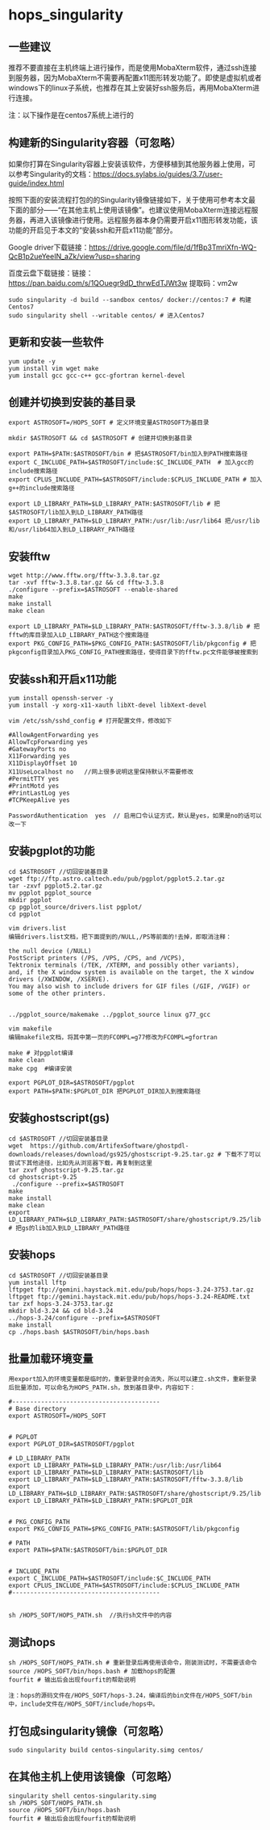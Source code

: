 # hops_singularity


## 一些建议

推荐不要直接在主机终端上进行操作，而是使用MobaXterm软件，通过ssh连接到服务器，因为MobaXterm不需要再配置x11图形转发功能了。即使是虚拟机或者windows下的linux子系统，也推荐在其上安装好ssh服务后，再用MobaXterm进行连接。

注：以下操作是在centos7系统上进行的

## 构建新的Singularity容器（可忽略）

如果你打算在Singularity容器上安装该软件，方便移植到其他服务器上使用，可以参考Singularity的文档：https://docs.sylabs.io/guides/3.7/user-guide/index.html

按照下面的安装流程打包的的Singularity镜像链接如下，关于使用可参考本文最下面的部分——“在其他主机上使用该镜像”。也建议使用MobaXterm连接远程服务器，再进入该镜像进行使用。远程服务器本身仍需要开启x11图形转发功能，该功能的开启见于本文的“安装ssh和开启x11功能”部分。

Google driver下载链接：https://drive.google.com/file/d/1fBp3TmriXfn-WQ-QcB1p2ueYeeIN_aZk/view?usp=sharing

百度云盘下载链接：链接：https://pan.baidu.com/s/1QOuegr9dD_thrwEdTJWt3w  提取码：vm2w


```
sudo singularity -d build --sandbox centos/ docker://centos:7 # 构建Centos7
sudo singularity shell --writable centos/ # 进入Centos7
```

## 更新和安装一些软件

```
yum update -y
yum install vim wget make
yum install gcc gcc-c++ gcc-gfortran kernel-devel
```

## 创建并切换到安装的基目录

```
export ASTROSOFT=/HOPS_SOFT # 定义环境变量ASTROSOFT为基目录

mkdir $ASTROSOFT && cd $ASTROSOFT # 创建并切换到基目录

export PATH=$PATH:$ASTROSOFT/bin # 把$ASTROSOFT/bin加入到PATH搜索路径
export C_INCLUDE_PATH=$ASTROSOFT/include:$C_INCLUDE_PATH  # 加入gcc的include搜索路径
export CPLUS_INCLUDE_PATH=$ASTROSOFT/include:$CPLUS_INCLUDE_PATH # 加入g++的include搜索路径

export LD_LIBRARY_PATH=$LD_LIBRARY_PATH:$ASTROSOFT/lib # 把$ASTROSOFT/lib加入到LD_LIBRARY_PATH路径
export LD_LIBRARY_PATH=$LD_LIBRARY_PATH:/usr/lib:/usr/lib64 把/usr/lib和/usr/lib64加入到LD_LIBRARY_PATH路径
```

## 安装fftw

```
wget http://www.fftw.org/fftw-3.3.8.tar.gz
tar -xvf fftw-3.3.8.tar.gz && cd fftw-3.3.8
./configure --prefix=$ASTROSOFT --enable-shared
make
make install
make clean

export LD_LIBRARY_PATH=$LD_LIBRARY_PATH:$ASTROSOFT/fftw-3.3.8/lib # 把fftw的库目录加入LD_LIBRARY_PATH这个搜索路径
export PKG_CONFIG_PATH=$PKG_CONFIG_PATH:$ASTROSOFT/lib/pkgconfig # 把pkgconfig目录加入PKG_CONFIG_PATH搜索路径，使得目录下的fftw.pc文件能够被搜索到
```

## 安装ssh和开启x11功能

```
yum install openssh-server -y
yum install -y xorg-x11-xauth libXt-devel libXext-devel

vim /etc/ssh/sshd_config # 打开配置文件，修改如下

#AllowAgentForwarding yes
AllowTcpForwarding yes
#GatewayPorts no
X11Forwarding yes
X11DisplayOffset 10
X11UseLocalhost no   //网上很多说明这里保持默认不需要修改
#PermitTTY yes
#PrintMotd yes
#PrintLastLog yes
#TCPKeepAlive yes

PasswordAuthentication  yes  // 启用口令认证方式，默认是yes，如果是no的话可以改一下
```

## 安装pgplot的功能

```
cd $ASTROSOFT //切回安装基目录
wget ftp://ftp.astro.caltech.edu/pub/pgplot/pgplot5.2.tar.gz
tar -zxvf pgplot5.2.tar.gz
mv pgplot pgplot_source
mkdir pgplot
cp pgplot_source/drivers.list pgplot/
cd pgplot

vim drivers.list
编辑drivers.list文档，把下面提到的/NULL,/PS等前面的!去掉，即取消注释：

the null device (/NULL)
PostScript printers (/PS, /VPS, /CPS, and /VCPS),
Tektronix terminals (/TEK, /XTERM, and possibly other variants),
and, if the X window system is available on the target, the X window drivers (/XWINDOW, /XSERVE).
You may also wish to include drivers for GIF files (/GIF, /VGIF) or some of the other printers.


../pgplot_source/makemake ../pgplot_source linux g77_gcc

vim makefile
编辑makefile文档，将其中第一页的FCOMPL=g77修改为FCOMPL=gfortran

make # 对pgplot编译
make clean
make cpg  #编译安装

export PGPLOT_DIR=$ASTROSOFT/pgplot
export PATH=$PATH:$PGPLOT_DIR 把PGPLOT_DIR加入到搜索路径
```

## 安装ghostscript(gs)

```
cd $ASTROSOFT //切回安装基目录
wget  https://github.com/ArtifexSoftware/ghostpdl-downloads/releases/download/gs925/ghostscript-9.25.tar.gz # 下载不了可以尝试下其他途径，比如先从浏览器下载，再复制到这里
tar zxvf ghostscript-9.25.tar.gz
cd ghostscript-9.25
 ./configure --prefix=$ASTROSOFT
make
make install
make clean
export LD_LIBRARY_PATH=$LD_LIBRARY_PATH:$ASTROSOFT/share/ghostscript/9.25/lib # 把gs的lib加入到LD_LIBRARY_PATH路径
```

## 安装hops

```
cd $ASTROSOFT //切回安装基目录
yum install lftp
lftpget ftp://gemini.haystack.mit.edu/pub/hops/hops-3.24-3753.tar.gz
lftpget ftp://gemini.haystack.mit.edu/pub/hops/hops-3.24-README.txt
tar zxf hops-3.24-3753.tar.gz
mkdir bld-3.24 && cd bld-3.24
../hops-3.24/configure --prefix=$ASTROSOFT
make install
cp ./hops.bash $ASTROSOFT/bin/hops.bash
```

## 批量加载环境变量
```
用export加入的环境变量都是临时的，重新登录时会消失，所以可以建立.sh文件，重新登录后批量添加，可以命名为HOPS_PATH.sh，放到基目录中，内容如下：

#-----------------------------------------
# Base directory
export ASTROSOFT=/HOPS_SOFT


# PGPLOT
export PGPLOT_DIR=$ASTROSOFT/pgplot

# LD_LIBRARY_PATH
export LD_LIBRARY_PATH=$LD_LIBRARY_PATH:/usr/lib:/usr/lib64
export LD_LIBRARY_PATH=$LD_LIBRARY_PATH:$ASTROSOFT/lib
export LD_LIBRARY_PATH=$LD_LIBRARY_PATH:$ASTROSOFT/fftw-3.3.8/lib
export LD_LIBRARY_PATH=$LD_LIBRARY_PATH:$ASTROSOFT/share/ghostscript/9.25/lib
export LD_LIBRARY_PATH=$LD_LIBRARY_PATH:$PGPLOT_DIR


# PKG_CONFIG_PATH
export PKG_CONFIG_PATH=$PKG_CONFIG_PATH:$ASTROSOFT/lib/pkgconfig

# PATH
export PATH=$PATH:$ASTROSOFT/bin:$PGPLOT_DIR


# INCLUDE_PATH
export C_INCLUDE_PATH=$ASTROSOFT/include:$C_INCLUDE_PATH
export CPLUS_INCLUDE_PATH=$ASTROSOFT/include:$CPLUS_INCLUDE_PATH 
#-----------------------------------------


sh /HOPS_SOFT/HOPS_PATH.sh  //执行sh文件中的内容
```


## 测试hops

```
sh /HOPS_SOFT/HOPS_PATH.sh # 重新登录后再使用该命令，刚装测试时，不需要该命令
source /HOPS_SOFT/bin/hops.bash # 加载hops的配置
fourfit # 输出后会出现fourfit的帮助说明

注：hops的源码文件在/HOPS_SOFT/hops-3.24，编译后的bin文件在/HOPS_SOFT/bin中，include文件在/HOPS_SOFT/include/hops中。
```


## 打包成singularity镜像（可忽略）

```
sudo singularity build centos-singularity.simg centos/
```

## 在其他主机上使用该镜像（可忽略）
```
singularity shell centos-singularity.simg
sh /HOPS_SOFT/HOPS_PATH.sh
source /HOPS_SOFT/bin/hops.bash
fourfit # 输出后会出现fourfit的帮助说明
```